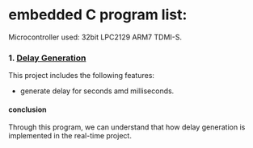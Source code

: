 # embedded C program list:
Microcontroller used: 32bit LPC2129 ARM7 TDMI-S.
### 1. [Delay Generation](#delay-generation)

This project includes the following features:
- generate delay for seconds amd milliseconds.

#### conclusion
Through this program, we can understand that how delay generation is implemented in the real-time project.


